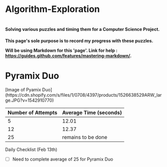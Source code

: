 # Algorithm-Exploration
# <h4> Solving various puzzles and timing them for a Computer Science Project. </h4>
<h4> This page's sole purpose is to record my progress with these puzzles. 

Will be using Markdown for this 'page'. Link for help : https://guides.github.com/features/mastering-markdown/. 

<h1> Pyramix Duo </h4>
[Image of Pyamix Duo](https://cdn.shopify.com/s/files/1/0708/4397/products/1526638529ARW_large.JPG?v=1542910770)
 
 Number of Attempts | Average Time (seconds)
 -------------------|---------
5     |   12.01
12 | 12.37 
25 | remains to be done 

Daily Checklist (Feb 13th)
- [ ] Need to complete average of 25 for Pyramix Duo

